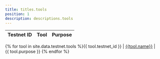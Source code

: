 ```yaml
---
title: titles.tools
position: 1
description: descriptions.tools
---
```


Testnet ID | Tool | Purpose
-----------|------|--------
{%
  for tool in site.data.testnet.tools
  %}{{
    tool.testnet_id
  }} | [{{tool.name}}]({{tool.url}}) | {{
    tool.purpose
  }}
{% endfor %}
